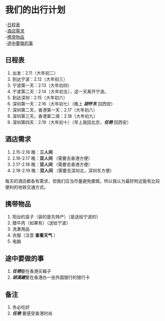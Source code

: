 
# 我们的出行计划

-[日程表](#日程表)  
-[酒店需求](#酒店需求)  
-[携带物品](#酒店需求)  
-[途中要做的事](#途中要做的事)

## 日程表

1. 出发：2.11（大年初二）  
2. 到达宁波：2.12（大年初三）  
3. 宁波第一天：2.13（大年初四）  
4. 宁波第二天：2.14（大年初五），这一天离开宁波。  
5. 到达深圳：2.15（大年初六）  
6. 深圳第一天：2.16（大年初七）（晚上 ***胡怀东*** 回西安）  
7. 深圳第二天，香港第一天：2.17（大年初八）  
8. 深圳第三天，香港第二填：2.18（大年初九）  
9. 深圳第四天：2.19（大年初十）（早上我回北京，***任艳*** 回西安）  

## 酒店需求

1. 2.15-2.16 晚：**三人间**  
2. 2.16-2.17 晚：**双人间**  （需要去香港方便）
3. 2.17-2.18 晚：**双人间**  （需要去香港方便）
4. 2.18-2.19 晚：**双人间**  （需要去深圳北，深圳东方便）

每天的酒店都各有需求，但我们应当尽量避免挪窝。所以我认为最好附近能有比较便利的地铁交通方式。  

## 携带物品  

1. 阳台的盒子（装的是先特产）（是送给宁波的）  
2. 腊牛肉（如果有）（送给宁波）  
3. 洗漱用品  
4. 衣服（注意 **查看天气** ）  
5. 电脑

## 途中要做的事  

1. ***任艳***要在香港买箱子  
2. ***胡淏崴***要在香港办一张外国银行的银行卡  

## 备注  

1. 务必吃好  
2. ***任艳*** 要感受香港时尚
